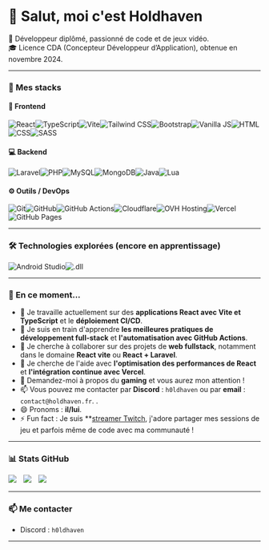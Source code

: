 # 👋 Salut, moi c'est Holdhaven

💯 Développeur diplômé, passionné de code et de jeux vidéo.  
🎓 Licence CDA (Concepteur Développeur d’Application), obtenue en novembre 2024.  

---

### 🚀 Mes stacks

#### 🎨 Frontend
<div style="display: flex; flex-wrap: wrap;">
  <img src="https://img.shields.io/badge/-React-61DAFB?style=flat-square&logo=react&logoColor=white" alt="React" />
  <img src="https://img.shields.io/badge/-TypeScript-3178C6?style=flat-square&logo=typescript&logoColor=white" alt="TypeScript" />
  <img src="https://img.shields.io/badge/-Vite-646CFF?style=flat-square&logo=vite&logoColor=white" alt="Vite" />
  <img src="https://img.shields.io/badge/-Tailwind%20CSS-06B6D4?style=flat-square&logo=tailwind-css&logoColor=white" alt="Tailwind CSS" />
  <img src="https://img.shields.io/badge/-Bootstrap-563D7C?style=flat-square&logo=bootstrap&logoColor=white" alt="Bootstrap" />
  <img src="https://img.shields.io/badge/-Vanilla%20JS-F7DF1E?style=flat-square&logo=javascript&logoColor=black" alt="Vanilla JS" />
  <img src="https://img.shields.io/badge/-HTML-E34F26?style=flat-square&logo=html5&logoColor=white" alt="HTML" />
  <img src="https://img.shields.io/badge/-CSS-1572B6?style=flat-square&logo=css3&logoColor=white" alt="CSS" />
  <img src="https://img.shields.io/badge/-Sass-CC6699?style=flat-square&logo=sass&logoColor=white" alt="SASS" />
</div>

#### 💻 Backend
<div style="display: flex; flex-wrap: wrap;">
  <img src="https://img.shields.io/badge/-Laravel-EF4135?style=flat-square&logo=laravel&logoColor=white" alt="Laravel" />
  <img src="https://img.shields.io/badge/-PHP-777BB4?style=flat-square&logo=php&logoColor=white" alt="PHP" />
  <img src="https://img.shields.io/badge/-MySQL-4479A1?style=flat-square&logo=mysql&logoColor=white" alt="MySQL" />
  <img src="https://img.shields.io/badge/-MongoDB-47A248?style=flat-square&logo=mongodb&logoColor=white" alt="MongoDB" />
  <img src="https://img.shields.io/badge/-Java-007396?style=flat-square&logo=java&logoColor=white" alt="Java" />
  <img src="https://img.shields.io/badge/-Lua-2C2D72?style=flat-square&logo=lua&logoColor=white" alt="Lua" />
</div>


#### ⚙️ Outils / DevOps
<div style="display: flex; flex-wrap: wrap;">
  <img src="https://img.shields.io/badge/-Git-F05032?style=flat-square&logo=git&logoColor=white" alt="Git" />
  <img src="https://img.shields.io/badge/-GitHub-181717?style=flat-square&logo=github&logoColor=white" alt="GitHub" />
  <img src="https://img.shields.io/badge/-GitHub%20Actions-2088FF?style=flat-square&logo=github-actions&logoColor=white" alt="GitHub Actions" />
  <img src="https://img.shields.io/badge/-Cloudflare-F38020?style=flat-square&logo=cloudflare&logoColor=white" alt="Cloudflare" />
  <img src="https://img.shields.io/badge/-OVH%20Hosting-1231FF?style=flat-square&logo=ovh&logoColor=white" alt="OVH Hosting" />
  <img src="https://img.shields.io/badge/-Vercel-000000?style=flat-square&logo=vercel&logoColor=white" alt="Vercel" />
  <img src="https://img.shields.io/badge/-GitHub%20Pages-222222?style=flat-square&logo=github-pages&logoColor=white" alt="GitHub Pages" />
</div>

---

### 🛠️ **Technologies explorées (encore en apprentissage)**

<div style="display: flex; flex-wrap: wrap;">
  <img src="https://img.shields.io/badge/-Android%20Studio-3DDC84?style=flat-square&logo=android-studio&logoColor=white" alt="Android Studio" />
  <img src="https://img.shields.io/badge/-.dll-00559C?style=flat-square&logo=windows&logoColor=white" alt=".dll" />
</div>

---

### 🌱 En ce moment...
- 🔭 Je travaille actuellement sur des **applications React avec Vite et TypeScript** et le **déploiement CI/CD**.
- 🌱 Je suis en train d'apprendre **les meilleures pratiques de développement full-stack** et **l'automatisation avec GitHub Actions**.
- 👯 Je cherche à collaborer sur des projets de **web fullstack**, notamment dans le domaine **React vite** ou **React + Laravel**.
- 🤔 Je cherche de l'aide avec **l'optimisation des performances de React** et **l'intégration continue avec Vercel**.
- 💬 Demandez-moi à propos du **gaming** et vous aurez mon attention !
- 📫 Vous pouvez me contacter par **Discord** : `h0ldhaven` ou par **email** : `contact@holdhaven.fr`. .
- 😄 Pronoms : **il/lui**.
- ⚡ Fun fact : Je suis **[streamer Twitch](https://www.twitch.tv/h0ldhaven), j'adore partager mes sessions de jeu et parfois même de code avec ma communauté !


---

### 📊 Stats GitHub
<p align="left">
  <img src="https://github-readme-stats.vercel.app/api/top-langs/?username=h0ldhaven&langs_count=10&theme=tokyonight_blue" style="display:inline-block; margin-right: 10px;" />
  <img src="https://github-readme-stats.vercel.app/api?username=h0ldhaven&show_icons=true&theme=tokyonight_blue" style="display:inline-block; margin-right: 10px;" />
  <img src="https://github-profile-summary-cards.vercel.app/api/cards/profile-details?username=h0ldhaven&theme=tokyonight_blue" style="display:inline-block; margin-right: 10px;" />
</p>

---

### 📫 Me contacter
- Discord : `h0ldhaven`

---

<!--
**h0ldhaven/h0ldhaven** is a ✨ _special_ ✨ repository because its `README.md` (this file) appears on your GitHub profile.

Here are some ideas to get you started:

- 🔭 I’m currently working on ...
- 🌱 I’m currently learning ...
- 👯 I’m looking to collaborate on ...
- 🤔 I’m looking for help with ...
- 💬 Ask me about ...
- 📫 How to reach me: ...
- 😄 Pronouns: ...
- ⚡ Fun fact: ...
-->
